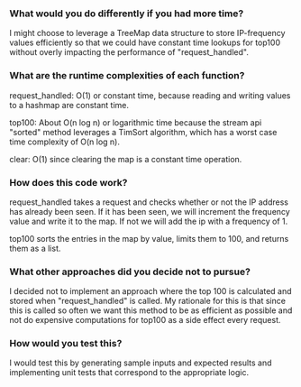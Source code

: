 ### What would you do differently if you had more time?
I might choose to leverage a TreeMap data structure to store IP-frequency values efficiently so that we could have constant time lookups for top100 without overly impacting the performance of "request_handled".

### What are the runtime complexities of each function?
request_handled: O(1) or constant time, because reading and writing values to a hashmap are constant time.

top100: About O(n log n) or logarithmic time because the stream api "sorted" method leverages a TimSort algorithm, which has a worst case time complexity of O(n log n).

clear: O(1) since clearing the map is a constant time operation.


### How does this code work?
request_handled takes a request and checks whether or not the IP address has already been seen. If it has been seen, we will increment the frequency value and write it to the map. If not we will add the ip with a frequency of 1.

top100 sorts the entries in the map by value, limits them to 100, and returns them as a list.

### What other approaches did you decide not to pursue?
I decided not to implement an approach where the top 100 is calculated and stored when "request_handled" is called. My rationale for this is that since this is called so often we want this method to be as efficient as possible and not do expensive computations for top100 as a side effect every request.

### How would you test this?
I would test this by generating sample inputs and expected results and implementing unit tests that correspond to the appropriate logic.